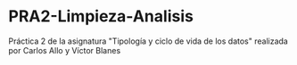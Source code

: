 # PRA2-Limpieza-Analisis
Práctica 2 de la asignatura "Tipología y ciclo de vida de los datos" realizada por Carlos Allo y Víctor Blanes
